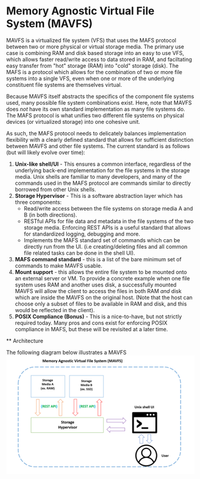 # Memory Agnostic Virtual File System (MAVFS) 

MAVFS is a virtualized file system (VFS) that uses the MAFS protocol between two or more physical or virtual storage media. 
The primary use case is combining RAM and disk based storage into an easy to use VFS, which allows faster read/write access to data stored in RAM, 
and faciltating easy transfer from "hot" storage (RAM) into "cold" storage (disk). The MAFS is a protocol which allows for the combination of two or more file systems into a single VFS, even when
one or more of the underlying constituent file systems are themselves virtual. 

Because MAVFS itself abstracts the specifics of the component file systems used, many possible file system combinations exist. Here, note that MAVFS does *not* have its own standard implementation as many file systems do. The MAFS protocol is what unifies two different file systems on physical devices (or virtualized storage) into one cohesive unit.

As such, the MAFS protocol needs to delicately balances implementation flexibility with a clearly defined standard that allows for sufficient distinction between MAVFS and other file systems. The current standard is as follows (but will likely evolve over time): 

1) **Unix-like shell/UI** - This ensures a common interface, regardless of the underlying back-end implementation for the file systems in the storage media. Unix shells are familiar to many developers, and many of the commands used in the MAFS protocol are commands similar to directly borrowed from other Unix shells.
2) **Storage Hypervisor** - This is a software abstraction layer which has three components:
   - Read/write access between the file systems on storage media A and B (in both directions).
   - RESTful APIs for file data and metadata in the file systems of the two storage media. Enforcing REST APIs is a useful standard that allows for standardized logging, debugging and more. 
   - Implements the MAFS standard set of commands which can be directly run from the UI. (i.e creating/deleting files and all common file related tasks can be done in the shell UI).
3) **MAFS command standard** - this is a list of the bare minimum set of commands to make MAVFS usable.
4) **Mount support** - this allows the entire file system to be mounted onto an external server or VM. To provide a concrete example when one file system uses RAM and another uses disk, a successfully mounted MAVFS will allow the client to access the files in both RAM *and* disk which are inside the MAVFS on the original host. (Note that the host can choose only a subset of files to be available in RAM and disk, and this would be reflected in the client).
5) **POSIX Compliance (Bonus)** - This is a nice-to-have, but not strictly required today. Many pros and cons exist for enforcing POSIX compliance in MAFS, but these will be revisited at a later time.



** Architecture

The following diagram below illustrates a MAVFS ![alt text](mavfs_main.png)




     
